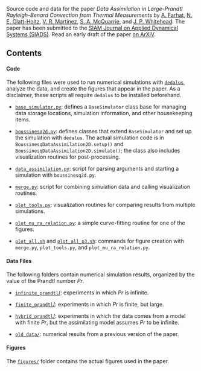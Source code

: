 Source code and data for the paper _Data Assimilation in Large-Prandtl Rayleigh-Benard Convection from Thermal Measurements_ by [A. Farhat](https://scholar.google.com/citations?user=LlBckhUAAAAJ&hl=en&oi=ao), [N. E. Glatt-Holtz](https://scholar.google.com/citations?user=1GRq340AAAAJ&hl=en&oi=ao), [V. R. Martinez](https://scholar.google.com/citations?user=zml74fIAAAAJ&hl=en&oi=sra), [S. A. McQuarrie](https://scholar.google.com/citations?user=qQ6JDJ4AAAAJ&hl=en&oi=sra), and [J. P. Whitehead](https://scholar.google.com/citations?hl=en&user=lLR_YEYAAAAJ).
The paper has been submitted to the [SIAM Journal on Applied Dynamical Systems (SIADS)](https://www.siam.org/Publications/Journals/SIAM-Journal-on-Applied-Dynamical-Systems-SIADS).
Read an early draft of the paper [on ArXiV](https://arxiv.org/abs/1903.01508).

## Contents

#### Code

The following files were used to run numerical simulations with [`dedalus`](http://dedalus-project.org/), analyze the data, and create the figures that appear in the paper.
As a disclaimer, these scripts all require `dedalus` to be installed beforehand.

- [`base_simulator.py`](base_simulator.py): defines a `BaseSimulator` class base for managing data storage locations, simulation information, and other housekeeping items.

- [`boussinesq2d.py`](boussinesq2d.py): defines classes that extend `BaseSimulator` and set up the simulation with `dedalus`.
The actual simulation code is in `BoussinesqDataAssimilation2D.setup()` and `BoussinesqDataAssimilation2D.simulate()`; the class also includes visualization routines for post-processing.

- [`data_assimilation.py`](data_assimilation.py): script for parsing arguments and starting a simulation with `boussinesq2d.py`.

- [`merge.py`](merge.py): script for combining simulation data and calling visualization routines.

- [`plot_tools.py`](plot_tools.py): visualization routines for comparing results from multiple simulations.

- [`plot_mu_ra_relation.py`](plot_mu_ra_relation.py): a simple curve-fitting routine for one of the figures.

- [`plot_all.sh`](plot_all.sh) and [`plot_all_p3.sh`](plot_all_p3.sh): commands for figure creation with `merge.py`, `plot_tools.py`, and `plot_mu_ra_relation.py`.

#### Data Files

The following folders contain numerical simulation results, organized by the value of the Prandtl number _Pr_.

- [`infinite_prandtl`/](infinite_prandtl): experiments in which _Pr_ is infinite.

- [`finite_prandtl`/](finite_prandtl): experiments in which _Pr_ is finite, but large.

- [`hybrid_prandtl`/](hybrid_prandtl): experiments in which the data comes from a model with finite _Pr_, but the assimilating model assumes _Pr_ to be infinite.

- [`old_data/`](old_data): numerical results from a previous version of the paper.

#### Figures

The [`figures/`](figures) folder contains the actual figures used in the paper.


